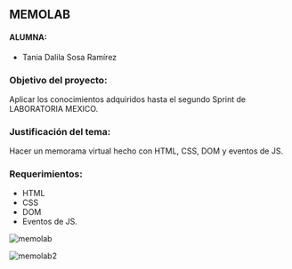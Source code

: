 ## MEMOLAB

#### ALUMNA:

- Tania Dalila Sosa Ramírez

### Objetivo del proyecto:
Aplicar los conocimientos adquiridos hasta el segundo Sprint de LABORATORIA MEXICO.

### Justificación del tema:
Hacer un memorama virtual hecho con HTML, CSS, DOM y eventos de JS.


### Requerimientos:

- HTML 
- CSS
- DOM 
- Eventos de JS.

![memolab](https://user-images.githubusercontent.com/32877064/38587795-73f3adea-3ce8-11e8-8977-92411c5bbb0b.png)

![memolab2](https://user-images.githubusercontent.com/32877064/38587798-7ab1efc0-3ce8-11e8-9e45-e3967dec6066.png)
